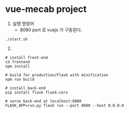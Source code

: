 # vue-mecab project 
1. 실행 명령어
    * 8080 port 로 vuejs 가 구동된다.
```
./start.sh 
```
2. 
```
# install front-end
cd frontend
npm install

# build for production/Flask with minification
npm run build

# install back-end
pip install flask flask-cors

# serve back-end at localhost:8080
FLASK_APP=run.py flask run --port 8080 --host 0.0.0.0
```
